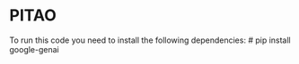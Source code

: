 # PITAO
To run this code you need to install the following dependencies: # pip install google-genai
